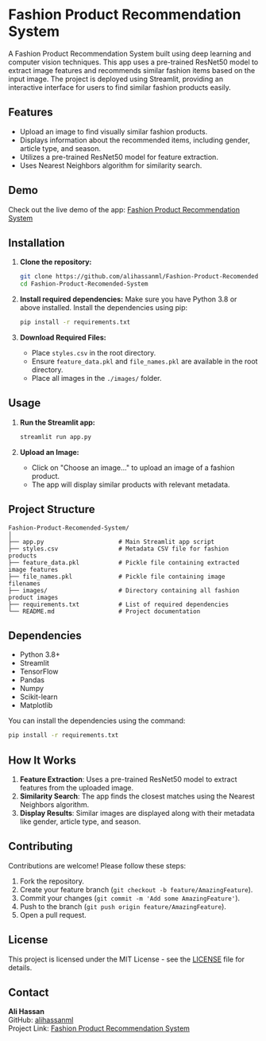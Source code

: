 # Fashion Product Recommendation System
A Fashion Product Recommendation System built using deep learning and computer vision techniques. This app uses a pre-trained ResNet50 model to extract image features and recommends similar fashion items based on the input image. The project is deployed using Streamlit, providing an interactive interface for users to find similar fashion products easily.

## Features
- Upload an image to find visually similar fashion products.
- Displays information about the recommended items, including gender, article type, and season.
- Utilizes a pre-trained ResNet50 model for feature extraction.
- Uses Nearest Neighbors algorithm for similarity search.

## Demo
Check out the live demo of the app: [Fashion Product Recommendation System](https://github.com/alihassanml/Fashion-Product-Recomended-System)

## Installation

1. **Clone the repository:**
   ```bash
   git clone https://github.com/alihassanml/Fashion-Product-Recomended-System.git
   cd Fashion-Product-Recomended-System
   ```

2. **Install required dependencies:**
   Make sure you have Python 3.8 or above installed. Install the dependencies using pip:
   ```bash
   pip install -r requirements.txt
   ```

3. **Download Required Files:**
   - Place `styles.csv` in the root directory.
   - Ensure `feature_data.pkl` and `file_names.pkl` are available in the root directory.
   - Place all images in the `./images/` folder.

## Usage

1. **Run the Streamlit app:**
   ```bash
   streamlit run app.py
   ```

2. **Upload an Image:**
   - Click on "Choose an image..." to upload an image of a fashion product.
   - The app will display similar products with relevant metadata.

## Project Structure

```plaintext
Fashion-Product-Recomended-System/
│
├── app.py                     # Main Streamlit app script
├── styles.csv                 # Metadata CSV file for fashion products
├── feature_data.pkl           # Pickle file containing extracted image features
├── file_names.pkl             # Pickle file containing image filenames
├── images/                    # Directory containing all fashion product images
├── requirements.txt           # List of required dependencies
└── README.md                  # Project documentation
```

## Dependencies

- Python 3.8+
- Streamlit
- TensorFlow
- Pandas
- Numpy
- Scikit-learn
- Matplotlib

You can install the dependencies using the command:
```bash
pip install -r requirements.txt
```

## How It Works

1. **Feature Extraction**: Uses a pre-trained ResNet50 model to extract features from the uploaded image.
2. **Similarity Search**: The app finds the closest matches using the Nearest Neighbors algorithm.
3. **Display Results**: Similar images are displayed along with their metadata like gender, article type, and season.

## Contributing

Contributions are welcome! Please follow these steps:

1. Fork the repository.
2. Create your feature branch (`git checkout -b feature/AmazingFeature`).
3. Commit your changes (`git commit -m 'Add some AmazingFeature'`).
4. Push to the branch (`git push origin feature/AmazingFeature`).
5. Open a pull request.

## License

This project is licensed under the MIT License - see the [LICENSE](LICENSE) file for details.

## Contact

**Ali Hassan**  
GitHub: [alihassanml](https://github.com/alihassanml)  
Project Link: [Fashion Product Recommendation System](https://github.com/alihassanml/Fashion-Product-Recomended-System)
